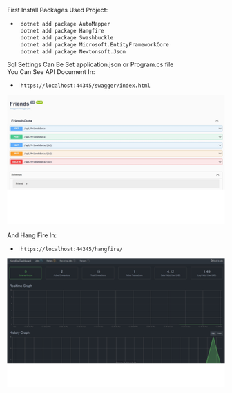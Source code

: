 First Install Packages Used Project:
-      dotnet add package AutoMapper
       dotnet add package Hangfire
       dotnet add package Swashbuckle
       dotnet add package Microsoft.EntityFrameworkCore
       dotnet add package Newtonsoft.Json
Sql Settings Can Be Set application.json or Program.cs file
<br>
You Can See API Document In:
-      https://localhost:44345/swagger/index.html
![alt text](https://github.com/Ali-Ahmadii/Friends-ASP-Core/blob/main/API.jpg)

And Hang Fire In:
-      https://localhost:44345/hangfire/
![alt text](https://github.com/Ali-Ahmadii/Friends-ASP-Core/blob/main/HangFire.jpg)
